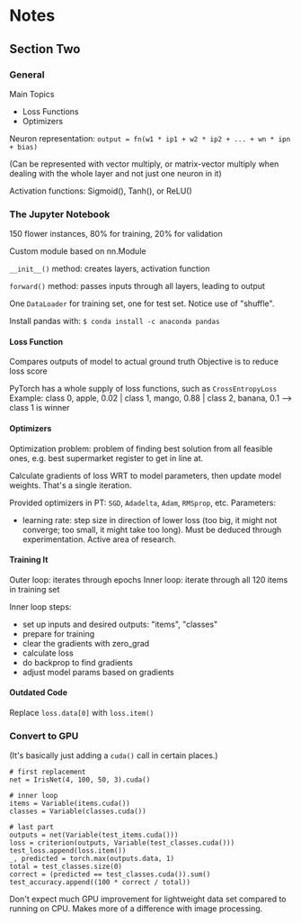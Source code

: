 # Notes

## Section Two

### General

Main Topics
* Loss Functions
* Optimizers

Neuron representation:
`output = fn(w1 * ip1 + w2 * ip2 + ... + wn * ipn + bias)`

(Can be represented with vector multiply, or matrix-vector multiply when dealing with the whole layer and not just one neuron in it)

Activation functions:
Sigmoid(), Tanh(), or ReLU()

### The Jupyter Notebook

150 flower instances, 80% for training, 20% for validation

Custom module based on nn.Module

`__init__()` method:
creates layers, activation function

`forward()` method:
passes inputs through all layers, leading to output

One `DataLoader` for training set, one for test set. Notice use of "shuffle".

Install pandas with:
`$ conda install -c anaconda pandas`

#### Loss Function
Compares outputs of model to actual ground truth
Objective is to reduce loss score

PyTorch has a whole supply of loss functions, such as `CrossEntropyLoss`
Example: class 0, apple, 0.02 | class 1, mango, 0.88 | class 2, banana, 0.1 --> class 1 is winner

#### Optimizers
Optimization problem: problem of finding best solution from all feasible ones, e.g. best supermarket register to get in line at.

Calculate gradients of loss WRT to model parameters, then update model weights. That's a single iteration.

Provided optimizers in PT: `SGD`, `Adadelta`, `Adam`, `RMSprop`, etc.
Parameters:
* learning rate: step size in direction of lower loss (too big, it might not converge; too small, it might take too long). Must be deduced through experimentation. Active area of research.

#### Training It

Outer loop: iterates through epochs
Inner loop: iterate through all 120 items in training set

Inner loop steps:
* set up inputs and desired outputs: "items", "classes"
* prepare for training
* clear the gradients with zero_grad
* calculate loss
* do backprop to find gradients
* adjust model params based on gradients

#### Outdated Code

Replace `loss.data[0]` with `loss.item()`

### Convert to GPU

(It's basically just adding a `cuda()` call in certain places.)
```
# first replacement
net = IrisNet(4, 100, 50, 3).cuda()

# inner loop
items = Variable(items.cuda())
classes = Variable(classes.cuda())

# last part
outputs = net(Variable(test_items.cuda()))
loss = criterion(outputs, Variable(test_classes.cuda()))
test_loss.append(loss.item())
_, predicted = torch.max(outputs.data, 1)
total = test_classes.size(0)
correct = (predicted == test_classes.cuda()).sum()
test_accuracy.append((100 * correct / total))
```

Don't expect much GPU improvement for lightweight data set compared to running on CPU. Makes more of a difference with image processing.
